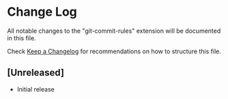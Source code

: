 # Change Log

All notable changes to the "git-commit-rules" extension will be documented in this file.

Check [Keep a Changelog](http://keepachangelog.com/) for recommendations on how to structure this file.

## [Unreleased]

- Initial release